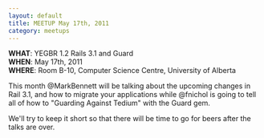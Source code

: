 ```yaml
---
layout: default
title: MEETUP May 17th, 2011
category: meetups
---
```


**WHAT**: YEGBR 1.2 Rails 3.1 and Guard  
**WHEN**: May 17th, 2011  
**WHERE**: Room B-10, Computer Science Centre, University of Alberta  

This month @MarkBennett will be talking about the upcoming changes in Rail 3.1, and how to migrate your applications while @fnichol is going to tell all of how to "Guarding Against Tedium" with the Guard gem.

We'll try to keep it short so that there will be time to go for beers after the talks are over.
